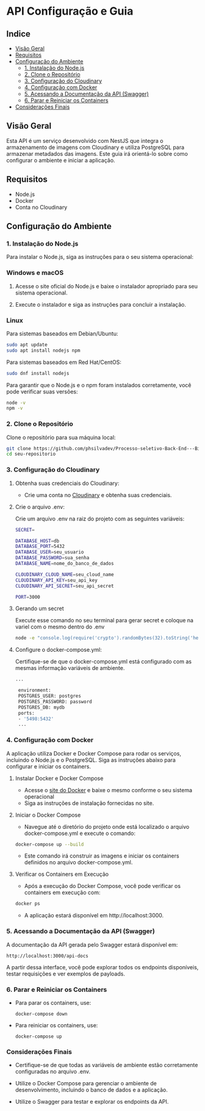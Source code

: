 # API Configuração e Guia

## Indice

- [Visão Geral](#visão-geral)
- [Requisitos](#requisitos)
- [Configuração do Ambiente](#configuração-do-ambiente)
  - [1. Instalação do Node.js](#1-clone-o-repositório)
  - [2. Clone o Repositório](#1-clone-o-repositório)
  - [3. Configuração do Cloudinary](#2-configuração-do-cloudinary)
  - [4. Configuração com Docker](#3-configuração-com-docker)
  - [5. Acessando a Documentação da API (Swagger)](#5-acessando-a-documentação-da-api-swagger)
  - [6. Parar e Reiniciar os Containers](#6-parar-e-reiniciar-os-containers)
- [Considerações Finais](#considerações-finais)

## Visão Geral

Esta API é um serviço desenvolvido com NestJS que integra o armazenamento de imagens com Cloudinary e utiliza PostgreSQL para armazenar metadados das imagens. Este guia irá orientá-lo sobre como configurar o ambiente e iniciar a aplicação.

## Requisitos

- Node.js
- Docker
- Conta no Cloudinary

## Configuração do Ambiente

### 1. Instalação do Node.js

Para instalar o Node.js, siga as instruções para o seu sistema operacional:

### Windows e macOS

1. Acesse o site oficial do Node.js e baixe o instalador apropriado para seu sistema operacional.

2. Execute o instalador e siga as instruções para concluir a instalação.

### Linux

Para sistemas baseados em Debian/Ubuntu:

```bash
sudo apt update
sudo apt install nodejs npm
```

Para sistemas baseados em Red Hat/CentOS:

```bash
sudo dnf install nodejs
```

Para garantir que o Node.js e o npm foram instalados corretamente, você pode verificar suas versões:

```bash
node -v
npm -v
```

### 2. Clone o Repositório

Clone o repositório para sua máquina local:

```bash
git clone https://github.com/phsilvadev/Processo-seletivo-Back-End---Big-Data-Health.git
cd seu-repositorio
```

### 3. Configuração do Cloudinary

1. Obtenha suas credenciais do Cloudinary:

   - Crie uma conta no [Cloudinary](https://cloudinary.com/users/register_free) e obtenha suas credenciais.

2. Crie o arquivo .env:

   Crie um arquivo .env na raiz do projeto com as seguintes variáveis:

   ```bash
   SECRET=

   DATABASE_HOST=db
   DATABASE_PORT=5432
   DATABASE_USER=seu_usuario
   DATABASE_PASSWORD=sua_senha
   DATABASE_NAME=nome_do_banco_de_dados

   CLOUDINARY_CLOUD_NAME=seu_cloud_name
   CLOUDINARY_API_KEY=seu_api_key
   CLOUDINARY_API_SECRET=seu_api_secret

   PORT=3000

   ```

3. Gerando um secret

   Execute esse comando no seu terminal para gerar secret e coloque na variel com o mesmo dentro do .env

   ```bash
   node -e "console.log(require('crypto').randomBytes(32).toString('hex'))"
   ```

4. Configure o docker-compose.yml:

   Certifique-se de que o docker-compose.yml está configurado com as mesmas informação variáveis de ambiente.

   ```bash
   ...

    environment:
    POSTGRES_USER: postgres
    POSTGRES_PASSWORD: password
    POSTGRES_DB: mydb
    ports:
    - '5498:5432'
    ...

   ```

### 4. Configuração com Docker

A aplicação utiliza Docker e Docker Compose para rodar os serviços, incluindo o Node.js e o PostgreSQL. Siga as instruções abaixo para configurar e iniciar os containers.

1.  Instalar Docker e Docker Compose

    - Acesse o [site do Docker](https://docs.docker.com/get-started/get-docker/) e baixe o mesmo conforme o seu sistema operacional
    - Siga as instruções de instalação fornecidas no site.

2.  Iniciar o Docker Compose

    - Navegue até o diretório do projeto onde está localizado o arquivo docker-compose.yml e execute o comando:

    ```bash
    docker-compose up --build
    ```

    - Este comando irá construir as imagens e iniciar os containers definidos no arquivo docker-compose.yml.

3.  Verificar os Containers em Execução

    - Após a execução do Docker Compose, você pode verificar os containers em execução com:

    ```bash
    docker ps
    ```

    - A aplicação estará disponível em http://localhost:3000.

### 5. Acessando a Documentação da API (Swagger)

A documentação da API gerada pelo Swagger estará disponível em:

    http://localhost:3000/api-docs

A partir dessa interface, você pode explorar todos os endpoints disponíveis, testar requisições e ver exemplos de payloads.

### 6. Parar e Reiniciar os Containers

- Para parar os containers, use:

      docker-compose down

- Para reiniciar os containers, use:

      docker-compose up

### Considerações Finais

- Certifique-se de que todas as variáveis de ambiente estão corretamente configuradas no arquivo .env.

- Utilize o Docker Compose para gerenciar o ambiente de desenvolvimento, incluindo o banco de dados e a aplicação.

- Utilize o Swagger para testar e explorar os endpoints da API.
